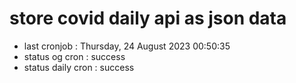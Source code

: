 # store covid daily api as json data

- last cronjob : Thursday, 24 August 2023 00:50:35
- status og cron : success
- status daily cron : success
      
      